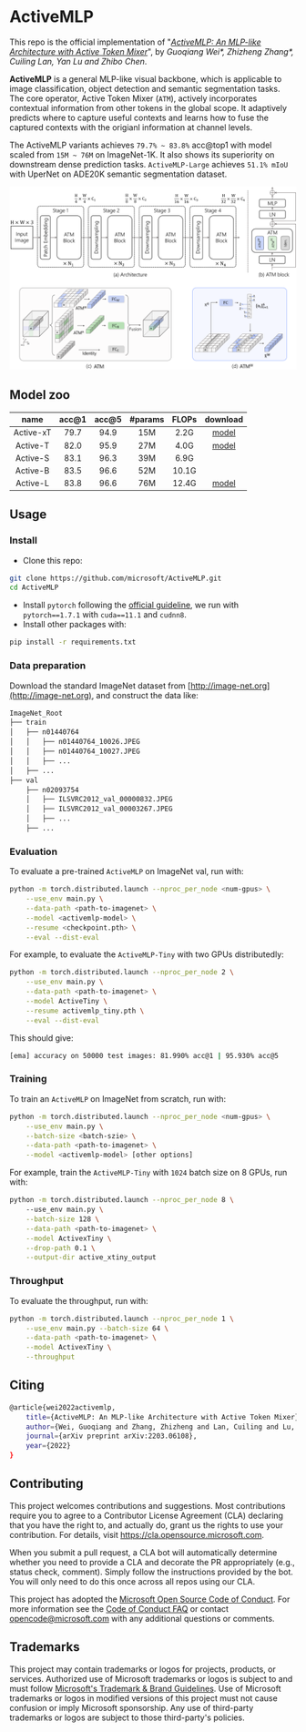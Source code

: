 # ActiveMLP

This repo is the official implementation of "*[ActiveMLP: An MLP-like Architecture with Active Token Mixer](https://arxiv.org/abs/2203.06108)*", by *Guoqiang Wei\*, Zhizheng Zhang\*, Cuiling Lan, Yan Lu and Zhibo Chen*.

**ActiveMLP** is a general MLP-like visual backbone, which is applicable to image classification, object detection and semantic segmentation tasks. The core operator, Active Token Mixer (`ATM`), actively incorporates contextual information from other tokens in the global scope. It adaptively predicts where to capture useful contexts and learns how to fuse the captured contexts with the origianl information at channel levels. 

The ActiveMLP variants achieves `79.7% ~ 83.8%` acc@top1 with model scaled from `15M ~ 76M` on ImageNet-1K. It also shows its superiority on downstream dense prediction tasks. `ActiveMLP-Large` achieves `51.1% mIoU` with UperNet on ADE20K semantic segmentation dataset.  


![ActiveMLP](assets/teaser.png)

## Model zoo

| name |acc@1 | acc@5 | #params | FLOPs | download |
|:---:|:---:|:---:| :---:| :---:|:---:|
| Active-xT | 79.7 | 94.9 | 15M | 2.2G | [model](https://drive.google.com/file/d/1JjWFDJM097a2sX9zw2oOisCT-7T43-DV/view?usp=sharing) |
| Active-T | 82.0 | 95.9 | 27M | 4.0G | [model](https://drive.google.com/file/d/1eFv5SsGr6ZpupY0wB-N2mjVhQLSo92o-/view?usp=sharing) |
| Active-S | 83.1 | 96.3 | 39M | 6.9G |  |
| Active-B | 83.5 | 96.6 | 52M | 10.1G |  |
| Active-L | 83.8 | 96.6 | 76M | 12.4G | [model](https://drive.google.com/file/d/1aIEnq_5-oS8jiLr2W8ryLabmzHTmR3J0/view?usp=sharing) |

## Usage

### Install

- Clone this repo:
```bash
git clone https://github.com/microsoft/ActiveMLP.git
cd ActiveMLP
```
- Install `pytorch` following the [official guideline](https://pytorch.org/), we run with `pytorch==1.7.1` with `cuda==11.1` and `cudnn8`.
- Install other packages with:
```bash
pip install -r requirements.txt
``` 

### Data preparation

Download the standard ImageNet dataset from [http://image-net.org](http://image-net.org), and construct the data like:
```bash
ImageNet_Root
├── train
│   ├── n01440764
│   │   ├── n01440764_10026.JPEG
│   │   ├── n01440764_10027.JPEG
│   │   ├── ...
│   ├── ...
├── val
    ├── n02093754
    │   ├── ILSVRC2012_val_00000832.JPEG
    │   ├── ILSVRC2012_val_00003267.JPEG
    │   ├── ...
    ├── ...
```

### Evaluation

To evaluate a pre-trained `ActiveMLP` on ImageNet val, run with:

```bash
python -m torch.distributed.launch --nproc_per_node <num-gpus> \
    --use_env main.py \
    --data-path <path-to-imagenet> \
    --model <activemlp-model> \
    --resume <checkpoint.pth> \
    --eval --dist-eval 
```

For example, to evaluate the `ActiveMLP-Tiny` with two GPUs distributedly:

```bash
python -m torch.distributed.launch --nproc_per_node 2 \
    --use_env main.py \
    --data-path <path-to-imagenet> \
    --model ActiveTiny \
    --resume activemlp_tiny.pth \
    --eval --dist-eval 
```

This should give:
```bash
[ema] accuracy on 50000 test images: 81.990% acc@1 | 95.930% acc@5
```

### Training

To train an `ActiveMLP` on ImageNet from scratch, run with:
```bash
python -m torch.distributed.launch --nproc_per_node <num-gpus> \
    --use_env main.py \
    --batch-size <batch-szie> \
    --data-path <path-to-imagenet> \
    --model <activemlp-model> [other options]
```
For example, train the `ActiveMLP-Tiny` with `1024` batch size on 8 GPUs, run with:
```bash
python -m torch.distributed.launch --nproc_per_node 8 \ 
    --use_env main.py \
    --batch-size 128 \
    --data-path <path-to-imagenet> \
    --model ActivexTiny \
    --drop-path 0.1 \
    --output-dir active_xtiny_output
```

### Throughput

To evaluate the throughput, run with:
```bash
python -m torch.distributed.launch --nproc_per_node 1 \
    --use_env main.py --batch-size 64 \
    --data-path <path-to-imagenet> \
    --model ActivexTiny \
    --throughput
```

## Citing 

```bash
@article{wei2022activemlp,
    title={ActiveMLP: An MLP-like Architecture with Active Token Mixer},
    author={Wei, Guoqiang and Zhang, Zhizheng and Lan, Cuiling and Lu, Yan and Chen, Zhibo},
    journal={arXiv preprint arXiv:2203.06108},
    year={2022}
}
```

## Contributing

This project welcomes contributions and suggestions.  Most contributions require you to agree to a
Contributor License Agreement (CLA) declaring that you have the right to, and actually do, grant us
the rights to use your contribution. For details, visit https://cla.opensource.microsoft.com.

When you submit a pull request, a CLA bot will automatically determine whether you need to provide
a CLA and decorate the PR appropriately (e.g., status check, comment). Simply follow the instructions
provided by the bot. You will only need to do this once across all repos using our CLA.

This project has adopted the [Microsoft Open Source Code of Conduct](https://opensource.microsoft.com/codeofconduct/).
For more information see the [Code of Conduct FAQ](https://opensource.microsoft.com/codeofconduct/faq/) or
contact [opencode@microsoft.com](mailto:opencode@microsoft.com) with any additional questions or comments.

## Trademarks

This project may contain trademarks or logos for projects, products, or services. Authorized use of Microsoft 
trademarks or logos is subject to and must follow 
[Microsoft's Trademark & Brand Guidelines](https://www.microsoft.com/en-us/legal/intellectualproperty/trademarks/usage/general).
Use of Microsoft trademarks or logos in modified versions of this project must not cause confusion or imply Microsoft sponsorship.
Any use of third-party trademarks or logos are subject to those third-party's policies.
